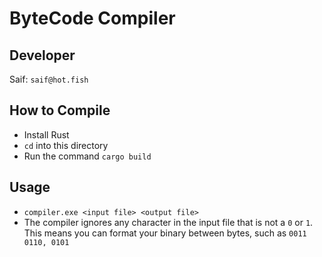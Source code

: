# ByteCode Compiler

## Developer

Saif: `saif@hot.fish`

## How to Compile

- Install Rust
- `cd` into this directory
- Run the command `cargo build`

## Usage

- `compiler.exe <input file> <output file>`
- The compiler ignores any character in the input file that is not a `0` or `1`. This means you can format your binary between bytes, such as `0011 0110, 0101`
